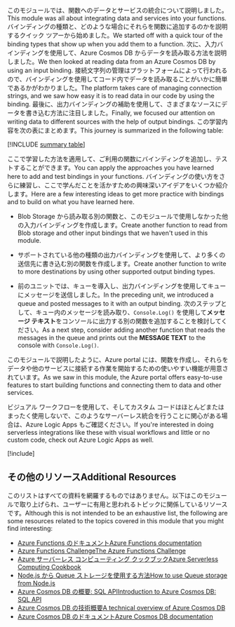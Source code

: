 <span data-ttu-id="83dee-101">このモジュールでは、関数へのデータとサービスの統合について説明しました。</span><span class="sxs-lookup"><span data-stu-id="83dee-101">This module was all about integrating data and services into your functions.</span></span> <span data-ttu-id="83dee-102">バインディングの種類と、どのような場合にそれらを関数に追加するのかを説明するクイック ツアーから始めました。</span><span class="sxs-lookup"><span data-stu-id="83dee-102">We started off with a quick tour of the binding types that show up when you add them to a function.</span></span> <span data-ttu-id="83dee-103">次に、入力バインディングを使用して、Azure Cosmos DB からデータを読み取る方法を説明しました。</span><span class="sxs-lookup"><span data-stu-id="83dee-103">We then looked at reading data from an Azure Cosmos DB by using an input binding.</span></span> <span data-ttu-id="83dee-104">接続文字列の管理はプラットフォームによって行われるので、バインディングを使用してコード内でデータを読み取ることがいかに簡単であるかがわかりました。</span><span class="sxs-lookup"><span data-stu-id="83dee-104">The platform takes care of managing connection strings, and we saw how easy it is to read data in our code by using the binding.</span></span> <span data-ttu-id="83dee-105">最後に、出力バインディングの補助を使用して、さまざまなソースにデータを書き込む方法に注目しました。</span><span class="sxs-lookup"><span data-stu-id="83dee-105">Finally, we focused our attention on writing data to different sources with the help of output bindings.</span></span> <span data-ttu-id="83dee-106">この学習内容を次の表にまとめます。</span><span class="sxs-lookup"><span data-stu-id="83dee-106">This journey is summarized in the following table:</span></span>

[!INCLUDE [summary table](./summary-table.md)]

<span data-ttu-id="83dee-107">ここで学習した方法を適用して、ご利用の関数にバインディングを追加し、テストすることができます。</span><span class="sxs-lookup"><span data-stu-id="83dee-107">You can apply the approaches you have learned here to add and test bindings in your functions.</span></span> <span data-ttu-id="83dee-108">バインディングの使い方をさらに練習し、ここで学んだことを活かすための興味深いアイデアをいくつか紹介します。</span><span class="sxs-lookup"><span data-stu-id="83dee-108">Here are a few interesting ideas to get more practice with bindings and to build on what you have learned here.</span></span>

* <span data-ttu-id="83dee-109">Blob Storage から読み取る別の関数と、このモジュールで使用しなかった他の入力バインディングを作成します。</span><span class="sxs-lookup"><span data-stu-id="83dee-109">Create another function to read from Blob storage and other input bindings that we haven't used in this module.</span></span>

* <span data-ttu-id="83dee-110">サポートされている他の種類の出力バインディングを使用して、より多くの送信先に書き込む別の関数を作成します。</span><span class="sxs-lookup"><span data-stu-id="83dee-110">Create another function to write to more destinations by using other supported output binding types.</span></span>

* <span data-ttu-id="83dee-111">前のユニットでは、キューを導入し、出力バインディングを使用してキューにメッセージを送信しました。</span><span class="sxs-lookup"><span data-stu-id="83dee-111">In the preceding unit, we introduced a queue and posted messages to it with an output binding.</span></span> <span data-ttu-id="83dee-112">次のステップとして、キュー内のメッセージを読み取り、`Console.Log()` を使用して**メッセージ テキスト**をコンソールに出力する別の関数を追加することを検討してください。</span><span class="sxs-lookup"><span data-stu-id="83dee-112">As a next step, consider adding another function that reads the messages in the queue and prints out the **MESSAGE TEXT** to the console with `Console.Log()`.</span></span>

<span data-ttu-id="83dee-113">このモジュールで説明したように、Azure portal には、関数を作成し、それらをデータや他のサービスに接続する作業を開始するための使いやすい機能が用意されています。</span><span class="sxs-lookup"><span data-stu-id="83dee-113">As we saw in this module, the Azure portal offers easy-to-use features to start building functions and connecting them to data and other services.</span></span>

<span data-ttu-id="83dee-114">ビジュアル ワークフローを使用して、そしてカスタム コードはほとんどまたはまったく使用しないで、このようなサーバーレス統合を行うことに関心がある場合は、Azure Logic Apps もご確認ください。</span><span class="sxs-lookup"><span data-stu-id="83dee-114">If you're interested in doing serverless integrations like these with visual workflows and little or no custom code, check out Azure Logic Apps as well.</span></span>

[!include[](../../../includes/azure-sandbox-cleanup.md)]

## <a name="additional-resources"></a><span data-ttu-id="83dee-115">その他のリソース</span><span class="sxs-lookup"><span data-stu-id="83dee-115">Additional Resources</span></span>

<span data-ttu-id="83dee-116">このリストはすべての資料を網羅するものではありません。以下はこのモジュールで取り上げられ、ユーザーに有用と思われるトピックに関係しているリソースです。</span><span class="sxs-lookup"><span data-stu-id="83dee-116">Although this is not intended to be an exhaustive list, the following are some resources related to the topics covered in this module that you might find interesting:</span></span>

* [<span data-ttu-id="83dee-117">Azure Functions のドキュメント</span><span class="sxs-lookup"><span data-stu-id="83dee-117">Azure Functions documentation</span></span>](https://docs.microsoft.com/azure/azure-functions/)
* [<span data-ttu-id="83dee-118">Azure Functions Challenge</span><span class="sxs-lookup"><span data-stu-id="83dee-118">The Azure Functions Challenge</span></span>](https://aka.ms/afc)
* [<span data-ttu-id="83dee-119">Azure サーバーレス コンピューティング クックブック</span><span class="sxs-lookup"><span data-stu-id="83dee-119">Azure Serverless Computing Cookbook</span></span>](https://azure.microsoft.com/resources/azure-serverless-computing-cookbook/)
* [<span data-ttu-id="83dee-120">Node.js から Queue ストレージを使用する方法</span><span class="sxs-lookup"><span data-stu-id="83dee-120">How to use Queue storage from Node.js</span></span>](https://docs.microsoft.com/azure/storage/queues/storage-nodejs-how-to-use-queues)
* [<span data-ttu-id="83dee-121">Azure Cosmos DB の概要: SQL API</span><span class="sxs-lookup"><span data-stu-id="83dee-121">Introduction to Azure Cosmos DB: SQL API</span></span>](https://docs.microsoft.com/azure/cosmos-db/sql-api-introduction)
* [<span data-ttu-id="83dee-122">Azure Cosmos DB の技術概要</span><span class="sxs-lookup"><span data-stu-id="83dee-122">A technical overview of Azure Cosmos DB</span></span>](https://azure.microsoft.com/blog/a-technical-overview-of-azure-cosmos-db/)
* [<span data-ttu-id="83dee-123">Azure Cosmos DB のドキュメント</span><span class="sxs-lookup"><span data-stu-id="83dee-123">Azure Cosmos DB documentation</span></span>](https://docs.microsoft.com/azure/cosmos-db/)

